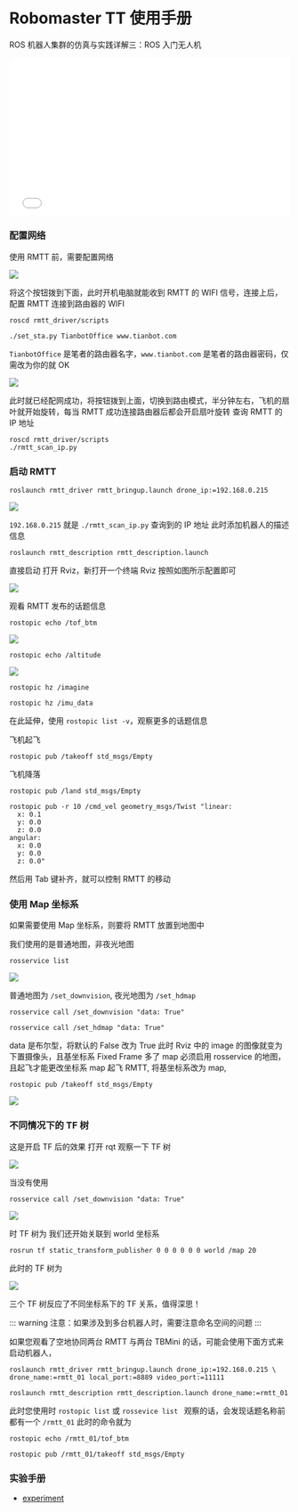 #  Robomaster TT 使用手册

ROS 机器人集群的仿真与实践详解三：ROS 入门无人机

<div style="position: relative; padding-bottom: 56.25%; height: 0;">
  <iframe src="//player.bilibili.com/player.html?aid=636973249&bvid=BV1zb4y1x7Cd&cid=541496541&p=1&autoplay=0" scrolling="no" border="0" frameborder="no" framespacing="0" allowfullscreen="true" style="position: absolute; top: 0; left: 0; width: 100%; height: 100%;"> </iframe>
</div>

### 配置网络

使用 RMTT 前，需要配置网络

![](https://img.kancloud.cn/2f/92/2f92373de6a36cb573887f8d0ee1463d_1920x1440.jpg)

将这个按钮拨到下面，此时开机电脑就能收到 RMTT 的 WIFI 信号，连接上后，配置 RMTT 连接到路由器的 WIFI

```shell
roscd rmtt_driver/scripts
```

```shell
./set_sta.py TianbotOffice www.tianbot.com
```

`TianbotOffice` 是笔者的路由器名字，`www.tianbot.com` 是笔者的路由器密码，仅需改为你的就 OK

![](https://img.kancloud.cn/b7/d7/b7d75d0c3cabade9a2394d435c69b3f3_958x96.png)

此时就已经配网成功，将按钮拨到上面，切换到路由模式，半分钟左右，飞机的扇叶就开始旋转，每当 RMTT 成功连接路由器后都会开启扇叶旋转
查询 RMTT 的 IP 地址

```shell
roscd rmtt_driver/scripts
./rmtt_scan_ip.py
```

### 启动 RMTT

```shell
roslaunch rmtt_driver rmtt_bringup.launch drone_ip:=192.168.0.215
```
![](https://img.kancloud.cn/e0/fe/e0fe3bc44a3701711a3eff939ffba5bc_734x484.png)

`192.168.0.215` 就是 `./rmtt_scan_ip.py` 查询到的 IP 地址
此时添加机器人的描述信息


```shell
roslaunch rmtt_description rmtt_description.launch
```
直接启动
打开 Rviz，新打开一个终端 Rviz
按照如图所示配置即可

![](https://img.kancloud.cn/4f/a9/4fa98547e4280aeef98c4bb79ef4dd79_1920x1080.png)

观看 RMTT 发布的话题信息
```shell
rostopic echo /tof_btm
```

![](https://img.kancloud.cn/75/5a/755a67d632631bc73ae3ca2f8da7935f_740x477.png)

```shell
rostopic echo /altitude
```

![](https://img.kancloud.cn/93/70/9370d7be90402fa5738c13c5ca578dcd_594x395.png)

```shell
rostopic hz /imagine
```

```shell
rostopic hz /imu_data
```

在此延伸，使用 `rostopic list -v`，观察更多的话题信息


飞机起飞
```shell
rostopic pub /takeoff std_msgs/Empty
```
飞机降落

```shell
rostopic pub /land std_msgs/Empty
```

```shell
rostopic pub -r 10 /cmd_vel geometry_msgs/Twist "linear:
  x: 0.1
  y: 0.0
  z: 0.0
angular:
  x: 0.0
  y: 0.0
  z: 0.0"
```
然后用 Tab 键补齐，就可以控制 RMTT 的移动


### 使用 Map 坐标系

如果需要使用 Map 坐标系，则要将 RMTT 放置到地图中

我们使用的是普通地图，非夜光地图
```shell
rosservice list
```

![](https://img.kancloud.cn/f9/dd/f9dd8bdc5a1dbe415904bf88a3d6512a_501x130.png)

普通地图为 `/set_downvision`, 夜光地图为 `/set_hdmap`

```shell
rosservice call /set_downvision "data: True"
```

```shell
rosservice call /set_hdmap "data: True"
```

data 是布尔型，将默认的 False 改为 True
此时 Rviz 中的 image 的图像就变为下置摄像头，且基坐标系 Fixed Frame 多了 map
必须启用 rosservice 的地图，且起飞才能更改坐标系 map
起飞 RMTT, 将基坐标系改为 map,

```shell
rostopic pub /takeoff std_msgs/Empty
```

![](https://img.kancloud.cn/3e/10/3e10ba76cbdbb6d3da9d204336bc4353_1920x1080.png)

### 不同情况下的 TF 树

这是开启 TF 后的效果
打开 rqt 观察一下 TF 树

![](https://img.kancloud.cn/71/40/714045c94c298ed7c9bc9281f570a127_1920x1080.png)

当没有使用
```shell
rosservice call /set_downvision "data: True"
```

![](https://img.kancloud.cn/f7/70/f7706ae7f5754e00c9295fe29117a76d_1920x1080.png)

时 TF 树为
我们还开始关联到 world 坐标系

```shell
rosrun tf static_transform_publisher 0 0 0 0 0 0 world /map 20
```

此时的 TF 树为

![](https://img.kancloud.cn/13/dd/13ddaafed06eb26ae8973a44b581c70c_1920x1080.png)

三个 TF 树反应了不同坐标系下的 TF 关系，值得深思！

::: warning
注意：如果涉及到多台机器人时，需要注意命名空间的问题
:::

如果您观看了空地协同两台 RMTT 与两台 TBMini 的话，可能会使用下面方式来启动机器人，
```shell
roslaunch rmtt_driver rmtt_bringup.launch drone_ip:=192.168.0.215 \
drone_name:=rmtt_01 local_port:=8889 video_port:=11111
```

```shell
roslaunch rmtt_description rmtt_description.launch drone_name:=rmtt_01
```

此时您使用时 `rostopic list` 或 `rossevice list ` 观察的话，会发现话题名称前都有一个 `/rmtt_01`
此时的命令就为
```shell
rostopic echo /rmtt_01/tof_btm
```

```shell
rostopic pub /rmtt_01/takeoff std_msgs/Empty
```

### 实验手册

* [experiment](/manual/rmtt/experiment/)

